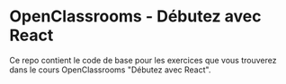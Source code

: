 # OpenClassrooms - Débutez avec React

Ce repo contient le code de base pour les exercices que vous trouverez dans le cours OpenClassrooms "Débutez avec React".
